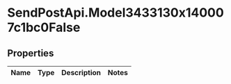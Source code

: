 # SendPostApi.Model3433130x140007c1bc0False

## Properties
Name | Type | Description | Notes
------------ | ------------- | ------------- | -------------



